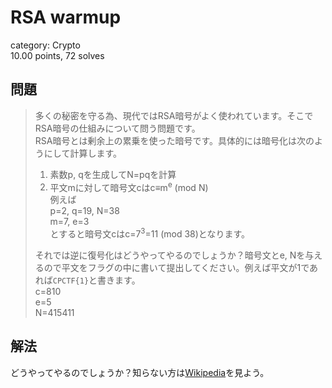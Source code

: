 # RSA warmup
category: Crypto  
10.00 points, 72 solves

## 問題
> 多くの秘密を守る為、現代ではRSA暗号がよく使われています。そこでRSA暗号の仕組みについて問う問題です。  
RSA暗号とは剰余上の累乗を使った暗号です。具体的には暗号化は次のようにして計算します。  
> 1. 素数p, qを生成してN=pqを計算  
> 1. 平文mに対して暗号文cはc≡m<sup>e</sup> (mod N)  
> 例えば  
> p=2, q=19, N=38  
> m=7, e=3  
> とすると暗号文cはc=7<sup>3</sup>=11 (mod 38)となります。  
> 
> それでは逆に復号化はどうやってやるのでしょうか？暗号文とe, Nを与えるので平文をフラグの中に書いて提出してください。例えば平文が1であれば`CPCTF{1}`と書きます。  
> c=810  
> e=5  
> N=415411  

## 解法
どうやってやるのでしょうか？知らない方は[Wikipedia](https://ja.wikipedia.org/wiki/RSA暗号#暗号方式)を見よう。
